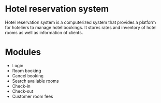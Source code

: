 # Hotel reservation system

Hotel reservation system is a computerized system that provides a platform for hoteliers
to manage hotel bookings. It stores rates and inventory of hotel rooms as well as
information of clients.

# Modules
* Login
* Room booking
* Cancel booking
* Search available rooms
* Check-in
* Check-out
* Customer room fees
